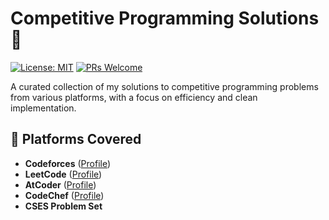 # Competitive Programming Solutions 🚀

[![License: MIT](https://img.shields.io/badge/License-MIT-yellow.svg)](https://opensource.org/licenses/MIT)
[![PRs Welcome](https://img.shields.io/badge/PRs-welcome-brightgreen.svg)](https://github.com/yourusername/competitive-programming/pulls)

A curated collection of my solutions to competitive programming problems from various platforms, with a focus on efficiency and clean implementation.

## 📌 Platforms Covered
- **Codeforces** ([Profile](https://codeforces.com/profile/yourhandle))
- **LeetCode** ([Profile](https://leetcode.com/yourhandle/](https://leetcode.com/u/Mekd_A/)))
- **AtCoder** ([Profile](https://atcoder.jp/users/yourhandle))
- **CodeChef** ([Profile](https://www.codechef.com/users/yourhandle))
- **CSES Problem Set** 
